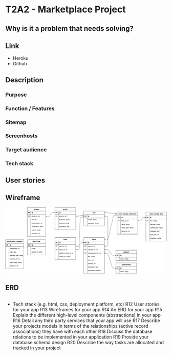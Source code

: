 # T2A2 - Marketplace Project
## Why is it a problem that needs solving?
## Link
- Heroku
- Github

## Description
### Purpose 

### Function / Features

### Sitemap

### Screenhosts

### Target audience

### Tech stack

## User stories

## Wireframe
![wireframe](docs/marketplace.png)

## ERD

## 
##




- Tech stack (e.g. html, css, deployment platform, etc)
R12	User stories for your app
R13	Wireframes for your app
R14	An ERD for your app
R15	Explain the different high-level components (abstractions) in your app
R16	Detail any third party services that your app will use
R17	Describe your projects models in terms of the relationships (active record associations) they have with each other
R18	Discuss the database relations to be implemented in your application
R19	Provide your database schema design
R20	Describe the way tasks are allocated and tracked in your project
